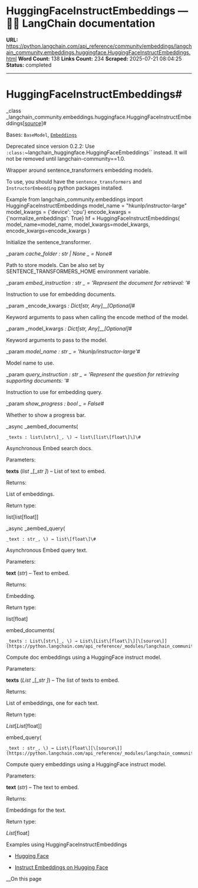 # HuggingFaceInstructEmbeddings — 🦜🔗 LangChain  documentation

**URL:** https://python.langchain.com/api_reference/community/embeddings/langchain_community.embeddings.huggingface.HuggingFaceInstructEmbeddings.html
**Word Count:** 138
**Links Count:** 234
**Scraped:** 2025-07-21 08:04:25
**Status:** completed

---

# HuggingFaceInstructEmbeddings\#

_class _langchain\_community.embeddings.huggingface.HuggingFaceInstructEmbeddings[\[source\]](https://python.langchain.com/api_reference/_modules/langchain_community/embeddings/huggingface.html#HuggingFaceInstructEmbeddings)\#     

Bases: `BaseModel`, [`Embeddings`](https://python.langchain.com/api_reference/core/embeddings/langchain_core.embeddings.embeddings.Embeddings.html#langchain_core.embeddings.embeddings.Embeddings "langchain_core.embeddings.embeddings.Embeddings")

Deprecated since version 0.2.2: Use `:class:`~langchain_huggingface.HuggingFaceEmbeddings`` instead. It will not be removed until langchain-community==1.0.

Wrapper around sentence\_transformers embedding models.

To use, you should have the `sentence_transformers` and `InstructorEmbedding` python packages installed.

Example               from langchain_community.embeddings import HuggingFaceInstructEmbeddings          model_name = "hkunlp/instructor-large"     model_kwargs = {'device': 'cpu'}     encode_kwargs = {'normalize_embeddings': True}     hf = HuggingFaceInstructEmbeddings(         model_name=model_name,         model_kwargs=model_kwargs,         encode_kwargs=encode_kwargs     )     

Initialize the sentence\_transformer.

_param _cache\_folder _: str | None_ _ = None_\#     

Path to store models. Can be also set by SENTENCE\_TRANSFORMERS\_HOME environment variable.

_param _embed\_instruction _: str_ _ = 'Represent the document for retrieval: '_\#     

Instruction to use for embedding documents.

_param _encode\_kwargs _: Dict\[str, Any\]__\[Optional\]_\#     

Keyword arguments to pass when calling the encode method of the model.

_param _model\_kwargs _: Dict\[str, Any\]__\[Optional\]_\#     

Keyword arguments to pass to the model.

_param _model\_name _: str_ _ = 'hkunlp/instructor-large'_\#     

Model name to use.

_param _query\_instruction _: str_ _ = 'Represent the question for retrieving supporting documents: '_\#     

Instruction to use for embedding query.

_param _show\_progress _: bool_ _ = False_\#     

Whether to show a progress bar.

_async _aembed\_documents\(

    _texts : list\[str\]_, \) → list\[list\[float\]\]\#     

Asynchronous Embed search docs.

Parameters:     

**texts** \(_list_ _\[__str_ _\]_\) – List of text to embed.

Returns:     

List of embeddings.

Return type:     

list\[list\[float\]\]

_async _aembed\_query\(

    _text : str_, \) → list\[float\]\#     

Asynchronous Embed query text.

Parameters:     

**text** \(_str_\) – Text to embed.

Returns:     

Embedding.

Return type:     

list\[float\]

embed\_documents\(

    _texts : List\[str\]_, \) → List\[List\[float\]\][\[source\]](https://python.langchain.com/api_reference/_modules/langchain_community/embeddings/huggingface.html#HuggingFaceInstructEmbeddings.embed_documents)\#     

Compute doc embeddings using a HuggingFace instruct model.

Parameters:     

**texts** \(_List_ _\[__str_ _\]_\) – The list of texts to embed.

Returns:     

List of embeddings, one for each text.

Return type:     

_List_\[_List_\[float\]\]

embed\_query\(

    _text : str_, \) → List\[float\][\[source\]](https://python.langchain.com/api_reference/_modules/langchain_community/embeddings/huggingface.html#HuggingFaceInstructEmbeddings.embed_query)\#     

Compute query embeddings using a HuggingFace instruct model.

Parameters:     

**text** \(_str_\) – The text to embed.

Returns:     

Embeddings for the text.

Return type:     

_List_\[float\]

Examples using HuggingFaceInstructEmbeddings

  * [Hugging Face](https://python.langchain.com/docs/integrations/providers/huggingface/)

  * [Instruct Embeddings on Hugging Face](https://python.langchain.com/docs/integrations/text_embedding/instruct_embeddings/)

__On this page